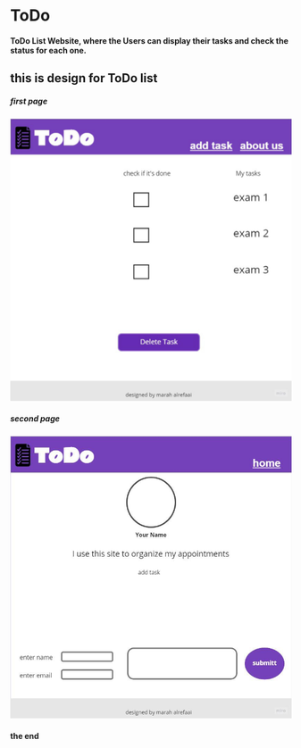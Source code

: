 # ToDo
#### ToDo List Website, where the Users can display their tasks and check the status for each one.

## this is design for ToDo list 
#####  first page
![alttex](/assets\homePage.jpg)  
#####  second page
![alttex](/assets\aboutPage.jpg)

#### the end
